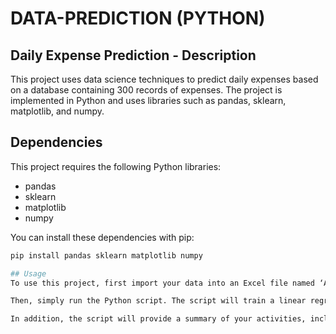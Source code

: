 # DATA-PREDICTION (PYTHON)

## Daily Expense Prediction - Description
This project uses data science techniques to predict daily expenses based on a database containing 300 records of expenses. The project is implemented in Python and uses libraries such as pandas, sklearn, matplotlib, and numpy.

## Dependencies
This project requires the following Python libraries:
- pandas
- sklearn
- matplotlib
- numpy

You can install these dependencies with pip:
```bash
pip install pandas sklearn matplotlib numpy

## Usage
To use this project, first import your data into an Excel file named ‘A00835903_Registro_Datos.xlsx’. Make sure your data is in the correct columns.

Then, simply run the Python script. The script will train a linear regression model with your data and then predict your future expenses. It will also generate a graph comparing actual and predicted costs.

In addition, the script will provide a summary of your activities, including the total number of activities, maximum and minimum budget, cost summary by activity type, total unique days, total expenses, total savings, and daily savings.
